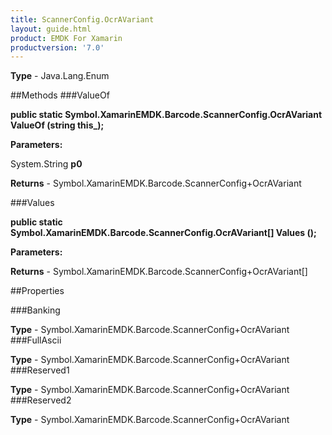 ```yaml
---
title: ScannerConfig.OcrAVariant
layout: guide.html
product: EMDK For Xamarin 
productversion: '7.0' 
---
```


    

**Type** - Java.Lang.Enum

##Methods
###ValueOf

**public static Symbol.XamarinEMDK.Barcode.ScannerConfig.OcrAVariant ValueOf (string this_);**


        

**Parameters:**

System.String **p0** 

**Returns** - Symbol.XamarinEMDK.Barcode.ScannerConfig+OcrAVariant

###Values

**public static Symbol.XamarinEMDK.Barcode.ScannerConfig.OcrAVariant[] Values ();**


        

**Parameters:**

**Returns** - Symbol.XamarinEMDK.Barcode.ScannerConfig+OcrAVariant[]

##Properties

###Banking

        

**Type** - Symbol.XamarinEMDK.Barcode.ScannerConfig+OcrAVariant
###FullAscii

        

**Type** - Symbol.XamarinEMDK.Barcode.ScannerConfig+OcrAVariant
###Reserved1

        

**Type** - Symbol.XamarinEMDK.Barcode.ScannerConfig+OcrAVariant
###Reserved2

        

**Type** - Symbol.XamarinEMDK.Barcode.ScannerConfig+OcrAVariant
